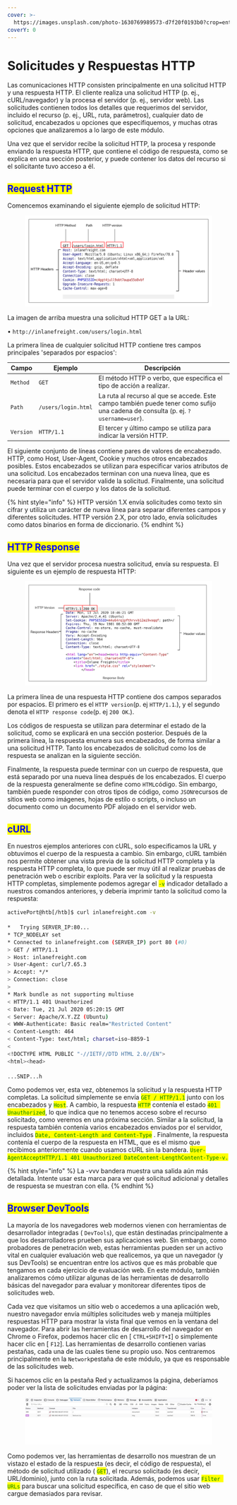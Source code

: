 ```yaml
---
cover: >-
  https://images.unsplash.com/photo-1630769989573-d7f20f0193b0?crop=entropy&cs=tinysrgb&fm=jpg&ixid=MnwxOTcwMjR8MHwxfHNlYXJjaHwxfHxyZXNwb25zZXxlbnwwfHx8fDE2Nzg1NDQ2Njc&ixlib=rb-4.0.3&q=80
coverY: 0
---
```


# Solicitudes y Respuestas HTTP

Las comunicaciones HTTP consisten principalmente en una solicitud HTTP y una respuesta HTTP.  El cliente realiza una solicitud HTTP (p. ej., cURL/navegador) y la procesa el servidor (p. ej., servidor web). Las solicitudes contienen todos los detalles que requerimos del servidor, incluido el recurso (p. ej., URL, ruta, parámetros), cualquier dato de solicitud, encabezados u opciones que especifiquemos, y muchas otras opciones que analizaremos a lo largo de este módulo.

Una vez que el servidor recibe la solicitud HTTP, la procesa y responde enviando la respuesta HTTP, que contiene el código de respuesta, como se explica en una sección posterior, y puede contener los datos del recurso si el solicitante tuvo acceso a él.



## <mark style="color:blue;">Request HTTP</mark>

Comencemos examinando el siguiente ejemplo de solicitud HTTP:

<figure><img src="../../.gitbook/assets/image (2).png" alt=""><figcaption></figcaption></figure>

La imagen de arriba muestra una solicitud HTTP GET a la URL:

• `http://inlanefreight.com/users/login.html`

La primera línea de cualquier solicitud HTTP contiene tres campos principales 'separados por espacios':

| **Campo** | **Ejemplo**         | **Descripción**                                                                                                                   |
| --------- | ------------------- | --------------------------------------------------------------------------------------------------------------------------------- |
| `Method`  | `GET`               | El método HTTP o verbo, que especifica el tipo de acción a realizar.                                                              |
| `Path`    | `/users/login.html` | La ruta al recurso al que se accede. Este campo también puede tener como sufijo una cadena de consulta (p. ej. `?username=user`). |
| `Version` | `HTTP/1.1`          | El tercer y último campo se utiliza para indicar la versión HTTP.                                                                 |

El siguiente conjunto de líneas contiene pares de valores de encabezado. HTTP, como Host, User-Agent, Cookie y muchos otros encabezados posibles. Estos encabezados se utilizan para especificar varios atributos de una solicitud. Los encabezados terminan con una nueva línea, que es necesaria para que el servidor valide la solicitud. Finalmente, una solicitud puede terminar con el cuerpo y los datos de la solicitud.

{% hint style="info" %}
HTTP versión 1.X envía solicitudes como texto sin cifrar y utiliza un carácter de nueva línea para separar diferentes campos y diferentes solicitudes. HTTP versión 2.X, por otro lado, envía solicitudes como datos binarios en forma de diccionario.
{% endhint %}



## <mark style="color:blue;">HTTP Response</mark>

Una vez que el servidor procesa nuestra solicitud, envía su respuesta. El siguiente es un ejemplo de respuesta HTTP:

<figure><img src="../../.gitbook/assets/image (1).png" alt=""><figcaption></figcaption></figure>

La primera línea de una respuesta HTTP contiene dos campos separados por espacios. El primero es el `HTTP version`(p. ej `HTTP/1.1`.), y el segundo denota el `HTTP response code`(p. ej `200 OK`.).

Los códigos de respuesta se utilizan para determinar el estado de la solicitud, como se explicará en una sección posterior. Después de la primera línea, la respuesta enumera sus encabezados, de forma similar a una solicitud HTTP. Tanto los encabezados de solicitud como los de respuesta se analizan en la siguiente sección.

Finalmente, la respuesta puede terminar con un cuerpo de respuesta, que está separado por una nueva línea después de los encabezados. El cuerpo de la respuesta generalmente se define como `HTML`código. Sin embargo, también puede responder con otros tipos de código, como `JSON`recursos de sitios web como imágenes, hojas de estilo o scripts, o incluso un documento como un documento PDF alojado en el servidor web.



## <mark style="color:blue;">cURL</mark>

En nuestros ejemplos anteriores con cURL, solo especificamos la URL y obtuvimos el cuerpo de la respuesta a cambio. Sin embargo, cURL también nos permite obtener una vista previa de la solicitud HTTP completa y la respuesta HTTP completa, lo que puede ser muy útil al realizar pruebas de penetración web o escribir exploits. Para ver la solicitud y la respuesta HTTP completas, simplemente podemos agregar el <mark style="color:green;">`-v`</mark> indicador detallado a nuestros comandos anteriores, y debería imprimir tanto la solicitud como la respuesta:

```bash
activePort@htb[/htb]$ curl inlanefreight.com -v

*   Trying SERVER_IP:80...
* TCP_NODELAY set
* Connected to inlanefreight.com (SERVER_IP) port 80 (#0)
> GET / HTTP/1.1
> Host: inlanefreight.com
> User-Agent: curl/7.65.3
> Accept: */*
> Connection: close
> 
* Mark bundle as not supporting multiuse
< HTTP/1.1 401 Unauthorized
< Date: Tue, 21 Jul 2020 05:20:15 GMT
< Server: Apache/X.Y.ZZ (Ubuntu)
< WWW-Authenticate: Basic realm="Restricted Content"
< Content-Length: 464
< Content-Type: text/html; charset=iso-8859-1
< 
<!DOCTYPE HTML PUBLIC "-//IETF//DTD HTML 2.0//EN">
<html><head>

...SNIP...h
```

Como podemos ver, esta vez, obtenemos la solicitud y la respuesta HTTP completas. La solicitud simplemente se envía <mark style="color:green;">`GET / HTTP/1.1`</mark>  junto con los encabezados y <mark style="color:green;">`Host`</mark>. A cambio, la respuesta <mark style="color:green;">`HTTP`</mark> contenía el estado <mark style="color:green;">`401 Unauthorized`</mark>, lo que indica que no tenemos acceso sobre el recurso solicitado, como veremos en una próxima sección. Similar a la solicitud, la respuesta también contenía varios encabezados enviados por el servidor, incluidos <mark style="color:green;">`Date, Content-Length and Content-Type`</mark> . Finalmente, la respuesta contenía el cuerpo de la respuesta en HTML, que es el mismo que recibimos anteriormente cuando usamos cURL sin la bandera. <mark style="color:green;">`User-AgentAcceptHTTP/1.1 401 Unauthorized DateContent-LengthContent-Type-v.`</mark>



{% hint style="info" %}
La -vvv bandera muestra una salida aún más detallada. Intente usar esta marca para ver qué solicitud adicional y detalles de respuesta se muestran con ella.
{% endhint %}



## <mark style="color:blue;">Browser DevTools</mark>

La mayoría de los navegadores web modernos vienen con herramientas de desarrollador integradas ( `DevTools`), que están destinadas principalmente a que los desarrolladores prueben sus aplicaciones web. Sin embargo, como probadores de penetración web, estas herramientas pueden ser un activo vital en cualquier evaluación web que realicemos, ya que un navegador (y sus DevTools) se encuentran entre los activos que es más probable que tengamos en cada ejercicio de evaluación web. En este módulo, también analizaremos cómo utilizar algunas de las herramientas de desarrollo básicas del navegador para evaluar y monitorear diferentes tipos de solicitudes web.

Cada vez que visitamos un sitio web o accedemos a una aplicación web, nuestro navegador envía múltiples solicitudes web y maneja múltiples respuestas HTTP para mostrar la vista final que vemos en la ventana del navegador. Para abrir las herramientas de desarrollo del navegador en Chrome o Firefox, podemos hacer clic en \[ `CTRL+SHIFT+I`] o simplemente hacer clic en \[ `F12`]. Las herramientas de desarrollo contienen varias pestañas, cada una de las cuales tiene su propio uso. Nos centraremos principalmente en la `Network`pestaña de este módulo, ya que es responsable de las solicitudes web.

Si hacemos clic en la pestaña Red y actualizamos la página, deberíamos poder ver la lista de solicitudes enviadas por la página:

<figure><img src="../../.gitbook/assets/image (1) (1).jpeg" alt=""><figcaption></figcaption></figure>

Como podemos ver, las herramientas de desarrollo nos muestran de un vistazo el estado de la respuesta (es decir, el código de respuesta), el método de solicitud utilizado ( <mark style="color:green;">`GET`</mark>), el recurso solicitado (es decir, URL/dominio), junto con la ruta solicitada. Además, podemos usar <mark style="color:green;">`Filter URLs`</mark> para buscar una solicitud específica, en caso de que el sitio web cargue demasiados para revisar.
